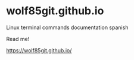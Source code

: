 # wolf85git.github.io
Linux terminal commands documentation spanish

Read me!

https://wolf85git.github.io/
